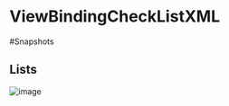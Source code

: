 # ViewBindingCheckListXML

#Snapshots

## Lists

![image](https://github.com/serg123g/ViewBindingCheckListXML/assets/64337381/d9222393-00ca-4f03-88a4-c2ff4840fabf)
